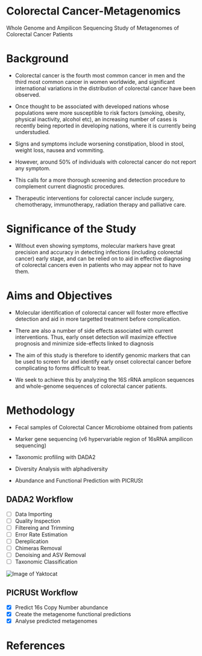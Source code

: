 # Colorectal Cancer-Metagenomics
Whole Genome and Ampilicon Sequencing Study of Metagenomes of Colorectal Cancer Patients


# Background
- Colorectal cancer is the fourth most common cancer in men and the third most common cancer in women worldwide,
and significant international variations in the distribution of colorectal cancer have been observed.

- Once thought to be associated with developed nations whose populations were more susceptible to risk factors
(smoking, obesity, physical inactivity, alcohol etc), an increasing number of cases is recently being reported 
in developing nations, where it is currently being understudied.

- Signs and symptoms include worsening constipation, blood in stool, weight loss, nausea and vommiting. 

- However, around 50% of individuals with colorectal cancer do not report any symptom.

- This calls for a more thorough screening and detection procedure to complement current diagnostic procedures.

- Therapeutic interventions for colorectal cancer include surgery, chemotherapy, immunotherapy, radiation 
therapy and palliative care.


# Significance of the Study
- Without even showing symptoms, molecular markers have great precision and accuracy in detecting infections 
(including colorectal cancer) early stage, and can be relied on to aid in effective diagnosing of colorectal
cancers even in patients who may appear not to have them.


# Aims and Objectives
- Molecular identification of colorectal cancer will foster more effective detection and aid in more targetted 
treatment before complication.

- There are also a number of side effects associated with current interventions. Thus, early onset detection will maximize 
effective prognosis and minimize side-effects linked to diagnosis

- The aim of this study is therefore to identify genomic markers that can be used to screen for and identify early onset
colorectal cancer before complicating to forms difficult to treat. 

- We seek to achieve this by analyzing the 16S rRNA amplicon sequences and whole-genome sequences of colorectal cancer 
patients.


# Methodology
- Fecal samples of Colorectal Cancer Microbiome obtained from patients

- Marker gene sequencing (v6 hypervariable region of 16sRNA ampilicon sequencing)

- Taxonomic profiling with DADA2

- Diversity Analysis with alphadiversity

- Abundance and Functional Prediction with PICRUSt

## DADA2 Workflow
- [ ] Data Importing
- [ ] Quality Inspection
- [ ] Filtereing and Trimming
- [ ] Error Rate Estimation
- [ ] Dereplication
- [ ] Chimeras Removal
- [ ] Denoising and ASV Removal
- [ ] Taxonomic Classification

![Image of Yaktocat](https://slidetodoc.com/presentation_image_h/287504176fd61fbf9140bef6852f2963/image-24.jpg)

## PICRUSt Workflow
- [x] Predict 16s Copy Number abundance
- [x] Create the metagenome functional predictions 
- [x] Analyse predicted metagenomes

# References


